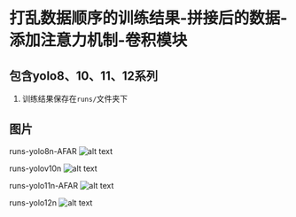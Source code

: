 # 打乱数据顺序的训练结果-拼接后的数据-添加注意力机制-卷积模块
## 包含yolo8、10、11、12系列
1. 训练结果保存在`runs/`文件夹下
## 图片
runs-yolo8n-AFAR
![alt text](runs-yolo8n-AFAR/metrics_curve.png)

runs-yolov10n
![alt text](runs-yolov10n/metrics_curve.png)

runs-yolo11n-AFAR
![alt text](runs-yolo11n-AFAR/metrics_curve.png)

runs-yolo12n
![alt text](runs-yolo12n/metrics_curve.png)
